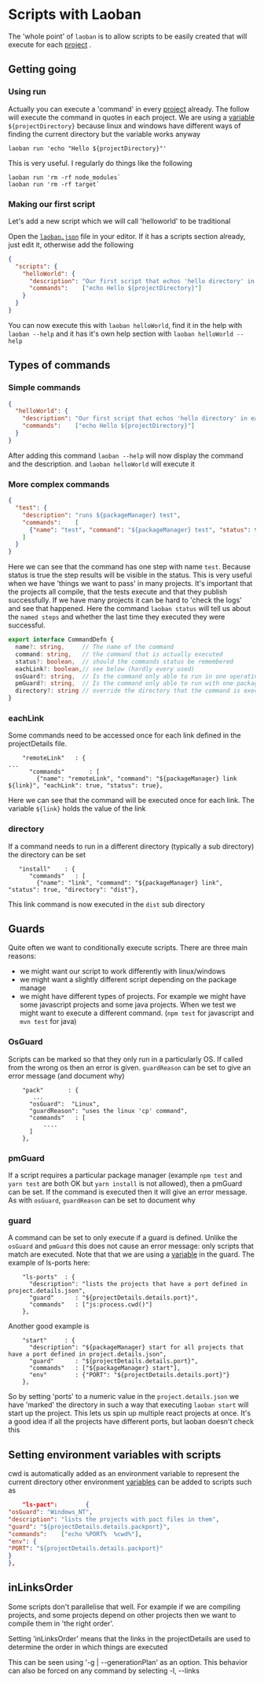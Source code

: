 # Scripts with Laoban

The 'whole point' of `laoban` is to allow scripts to be easily created that will execute for each [project](PROJECTS.md)
.

## Getting going

### Using run

Actually you can execute a 'command' in every [project](PROJECTS.md) already. The follow will execute the command in
quotes in each project. We are using a [variable](VARIABLES.md) `${projectDirectory}` because linux and windows have different ways of finding the current
directory but the variable works anyway

```shell
laoban run 'echo "Hello ${projectDirectory}"' 
```

This is very useful. I regularly do things like the following

```shell
laoban run 'rm -rf node_modules`
laoban run 'rm -rf target`
```

### Making our first script

Let's add a new script which we will call 'helloworld' to be traditional

Open the [`laoban.json`](LAOBAN.JSON.md) file in your editor. If it has a scripts section already, just edit it,
otherwise add the following

```json
{
  "scripts": {
    "helloWorld": {
      "description": "Our first script that echos 'hello directory' in each project",
      "commands":    ["echo Hello ${projectDirectory}"]
    }
  }
}
```

You can now execute this with `laoban helloWorld`, find it in the help with `laoban --help` and it has it's own help
section with `laoban helloWorld --help`

## Types of commands

### Simple commands

```json
{
  "helloWorld": {
    "description": "Our first script that echos 'hello directory' in each project",
    "commands":    ["echo Hello ${projectDirectory}"]
  }
}
```

After adding this command `laoban --help` will now display the command and the description. and `laoban helloWorld` will
execute it

### More complex commands

```json
{
  "test": {
    "description": "runs ${packageManager} test",
    "commands":    [
      {"name": "test", "command": "${packageManager} test", "status": true}
    ]
  }
}
```

Here we can see that the command has one step with name `test`. Because status is true the step results will be visible
in the status. This is very useful when we have 'things we want to pass' in many projects. It's important that the 
projects all compile, that the tests execute and that they publish successfully. If we have many projects it can be
hard to 'check the logs' and see that happened. Here the command `laoban status` will tell us about the `named steps` 
and whether the last time they executed they were successful.

```typescript
export interface CommandDefn {
  name?: string,     // The name of the command
  command: string,   // the command that is actually executed
  status?: boolean,  // should the commands status be remembered
  eachLink?: boolean,// see below (hardly every used)
  osGuard?: string,  // Is the command only able to run in one operating system
  pmGuard?: string,  // Is the command only able to run with one package manager
  directory?: string // override the directory that the command is executed in
}
```

### eachLink
Some commands need to be accessed once for each link defined in the projectDetails file.

```
    "remoteLink"   : {
...
      "commands"       : [
        {"name": "remoteLink", "command": "${packageManager} link ${link}", "eachLink": true, "status": true},
```
Here we can see that the command will be executed once for each link. The variable `${link}` holds the value of the link

### directory
If a command needs to run in a different directory (typically a sub directory) the directory can be set
``` 
   "install"    : {
      "commands"   : [
        {"name": "link", "command": "${packageManager} link", "status": true, "directory": "dist"},
```             
This link command is now executed in the `dist` sub directory

## Guards

Quite often we want to conditionally execute scripts. There are three main reasons:

* we might want our script to work differently with linux/windows
* we might want a slightly different script depending on the package manage
* we might have different types of projects. For example we might have some javascript projects and some java projects.
  When we test we might want to execute a different command. (`npm test` for javascript and `mvn test` for java)

### OsGuard

Scripts can be marked so that they only run in a particularly OS. If called from the wrong os then an error is
given. `guardReason` can be set to give an error message (and document why)

```
    "pack"       : {
       ...
      "osGuard":  "Linux",
      "guardReason": "uses the linux 'cp' command",
      "commands"   : [
          ....
      ]
    },
```

### pmGuard

If a script requires a particular package manager (example `npm test` and `yarn test` are both OK but `yarn install` is
not allowed), then a pmGuard can be set. If the command is executed then it will give an error message. As
with `osGuard`, `guardReason` can be set to document why

### guard

A command can be set to only execute if a guard is defined. Unlike the `osGuard` and `pmGuard` this does not cause an
error message: only scripts that match are executed. Note that that we are using a [variable](VARIABLES.md) in the
guard. The example of ls-ports here:

```
    "ls-ports"  : {
      "description": "lists the projects that have a port defined in project.details.json",
      "guard"      : "${projectDetails.details.port}",
      "commands"   : ["js:process.cwd()"]
    },
```

Another good example is

```
    "start"     : {
      "description": "${packageManager} start for all projects that have a port defined in project.details.json",
      "guard"      : "${projectDetails.details.port}",
      "commands"   : ["${packageManager} start"],
      "env"        : {"PORT": "${projectDetails.details.port}"}
    },
```

So by setting 'ports' to a numeric value in the  `project.details.json` we have  'marked' the directory in such a way
that executing `laoban start` will start up the project. This lets us spin up multiple react projects at once. It's a
good idea if all the projects have different ports, but laoban doesn't check this

## Setting environment variables with scripts

cwd is automatically added as an environment variable to represent the current directory other environment
[variables](VARIABLES.md) can be added to scripts such as

```json
    "ls-pact":        {
"osGuard": "Windows_NT",
"description": "lists the projects with pact files in them",
"guard": "${projectDetails.details.packport}",
"commands":    ["echo %PORT%  %cwd%"],
"env": {
"PORT": "${projectDetails.details.packport}"
}
},
```

## inLinksOrder

Some scripts don't parallelise that well. For example if we are compiling projects, and some projects depend on other
projects then we want to compile them in 'the right order'.

Setting 'inLinksOrder' means that the links in the projectDetails are used to determine the order in which things are
executed

This can be seen using '-g | --generationPlan' as an option. This behavior can also be forced on any command by
selecting -l, --links






